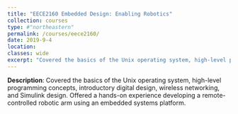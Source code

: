 ```yaml
---
title: "EECE2160 Embedded Design: Enabling Robotics"
collection: courses
type: #"northeastern"
permalink: /courses/eece2160/ 
date: 2019-9-4
location: 
classes: wide
excerpt: "Covered the basics of the Unix operating system, high-level programming concepts, introductory digital design, wireless networking, and Simulink design."
---
```


**Description**: Covered the basics of the Unix operating system, high-level programming concepts, introductory digital design, wireless networking, and Simulink design. Offered a hands-on experience developing a remote-controlled robotic arm using an embedded systems platform.